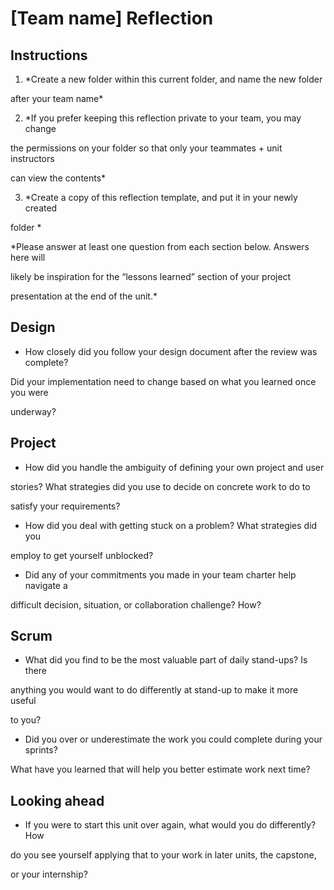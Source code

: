 # [Team name] Reflection

  

## Instructions

  

1. *Create a new folder within this current folder, and name the new folder

 after your team name*

2. *If you prefer keeping this reflection private to your team, you may change

 the permissions on your folder so that only your teammates + unit instructors

 can view the contents*

3. *Create a copy of this reflection template, and put it in your newly created

 folder *

  

*Please answer at least one question from each section below. Answers here will

likely be inspiration for the “lessons learned” section of your project

presentation at the end of the unit.*

  

## Design

  

* How closely did you follow your design document after the review was complete?

Did your implementation need to change based on what you learned once you were

underway?

  

## Project

  

* How did you handle the ambiguity of defining your own project and user

 stories? What strategies did you use to decide on concrete work to do to

 satisfy your requirements?

* How did you deal with getting stuck on a problem? What strategies did you

 employ to get yourself unblocked?

* Did any of your commitments you made in your team charter help navigate a

 difficult decision, situation, or collaboration challenge? How?

  

## Scrum

  

* What did you find to be the most valuable part of daily stand-ups? Is there

 anything you would want to do differently at stand-up to make it more useful

 to you?

* Did you over or underestimate the work you could complete during your sprints?

 What have you learned that will help you better estimate work next time?

  

## Looking ahead

  

* If you were to start this unit over again, what would you do differently? How

 do you see yourself applying that to your work in later units, the capstone,

 or your internship?
